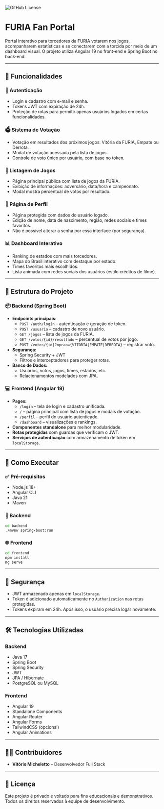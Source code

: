 
![GitHub License](https://img.shields.io/github/license/Vitoriomic/furia)

# FURIA Fan Portal

Portal interativo para torcedores da FURIA votarem nos jogos, acompanharem estatísticas e se conectarem com a torcida por meio de um dashboard visual. O projeto utiliza Angular 19 no front-end e Spring Boot no back-end.

---

## 📌 Funcionalidades

### 👥 Autenticação
- Login e cadastro com e-mail e senha.
- Tokens JWT com expiração de 24h.
- Proteção de rotas para permitir apenas usuários logados em certas funcionalidades.

### 🗳️ Sistema de Votação
- Votação em resultados dos próximos jogos: Vitória da FURIA, Empate ou Derrota.
- Modal de votação acessada pela lista de jogos.
- Controle de voto único por usuário, com base no token.

### 📅 Listagem de Jogos
- Página principal pública com lista de jogos da FURIA.
- Exibição de informações: adversário, data/hora e campeonato.
- Modal mostra percentual de votos por resultado.

### 👤 Página de Perfil
- Página protegida com dados do usuário logado.
- Edição de nome, data de nascimento, região, redes sociais e times favoritos.
- Não é possível alterar a senha por essa interface (por segurança).

### 📊 Dashboard Interativo
- Ranking de estados com mais torcedores.
- Mapa do Brasil interativo com destaque por estado.
- Times favoritos mais escolhidos.
- Lista animada com redes sociais dos usuários (estilo créditos de filme).

---

## 🧱 Estrutura do Projeto

### 📦 Backend (Spring Boot)
- **Endpoints principais:**
  - `POST /auth/login` – autenticação e geração de token.
  - `POST /usuario` – cadastro de novo usuário.
  - `GET /jogos` – lista de jogos da FURIA.
  - `GET /votos/{id}/resultado` – percentual de votos por jogo.
  - `POST /votos/{id}?opcao={VITORIA|EMPATE|DERROTA}` – registrar voto.
- **Segurança:**
  - Spring Security + JWT
  - Filtros e interceptadores para proteger rotas.
- **Banco de Dados:**
  - Usuários, votos, jogos, times, estados, etc.
  - Relacionamentos modelados com JPA.

### 💻 Frontend (Angular 19)
- **Pages:**
  - `/login` – tela de login e cadastro unificada.
  - `/` – página principal com lista de jogos e modais de votação.
  - `/perfil` – perfil do usuário autenticado.
  - `/dashboard` – visualizações e rankings.
- **Componentes standalone** para melhor modularidade.
- **Rotas protegidas** com guardas que verificam o JWT.
- **Serviços de autenticação** com armazenamento de token em `localStorage`.

---

## 🚀 Como Executar

### ✅ Pré-requisitos
- Node.js 18+
- Angular CLI
- Java 21
- Maven

### 📁 Backend

```bash
cd backend
./mvnw spring-boot:run
```

### 🌐 Frontend

```bash
cd frontend
npm install
ng serve
```

---

## 🔐 Segurança

- JWT armazenado apenas em `localStorage`.
- Token é adicionado automaticamente no `Authorization` nas rotas protegidas.
- Tokens expiram em 24h. Após isso, o usuário precisa logar novamente.

---

## 🛠 Tecnologias Utilizadas

### Backend
- Java 17
- Spring Boot
- Spring Security
- JWT
- JPA / Hibernate
- PostgreSQL ou MySQL

### Frontend
- Angular 19
- Standalone Components
- Angular Router
- Angular Forms
- TailwindCSS (opcional)
- Angular Animations

---

## 👨‍💻 Contribuidores

- **Vitório Micheletto** – Desenvolvedor Full Stack

---

## 📄 Licença

Este projeto é privado e voltado para fins educacionais e demonstrativos. Todos os direitos reservados à equipe de desenvolvimento.
